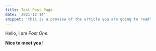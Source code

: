 ```yaml
---
title: Test Post Page
date: '2021-12-14'
snippet: 'this is a preview of the article you are going to read'
---
```


Hello, I am _Post One._

**Nice to meet you!**

